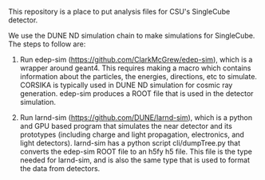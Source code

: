 This repository is a place to put analysis files for CSU's SingleCube detector.

We use the DUNE ND simulation chain to make simulations for SingleCube. The steps to follow are:

1. Run edep-sim (https://github.com/ClarkMcGrew/edep-sim), which is a wrapper around geant4. This requires making a macro which contains information about the particles, the energies, directions, etc to simulate. CORSIKA is typically used in DUNE ND simulation for cosmic ray generation. edep-sim produces a ROOT file that is used in the detector simulation.

2. Run larnd-sim (https://github.com/DUNE/larnd-sim), which is a python and GPU based program that simulates the near detector and its prototypes (including charge and light propagation, electronics, and light detectors). larnd-sim has a python script cli/dumpTree.py that converts the edep-sim ROOT file to an h5fy h5 file. This file is the type needed for larnd-sim, and is also the same type that is used to format the data from detectors.
